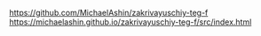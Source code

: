 https://github.com/MichaelAshin/zakrivayuschiy-teg-f
https://michaelashin.github.io/zakrivayuschiy-teg-f/src/index.html
